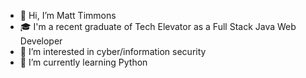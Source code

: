 - 👋 Hi, I’m Matt Timmons
- 🎓 I'm a recent graduate of Tech Elevator as a Full Stack Java Web Developer
- 👀 I’m interested in cyber/information security
- 🌱 I’m currently learning Python

 


<!---
matimmons412/matimmons412 is a ✨ special ✨ repository because its `README.md` (this file) appears on your GitHub profile.
You can click the Preview link to take a look at your changes.
--->
